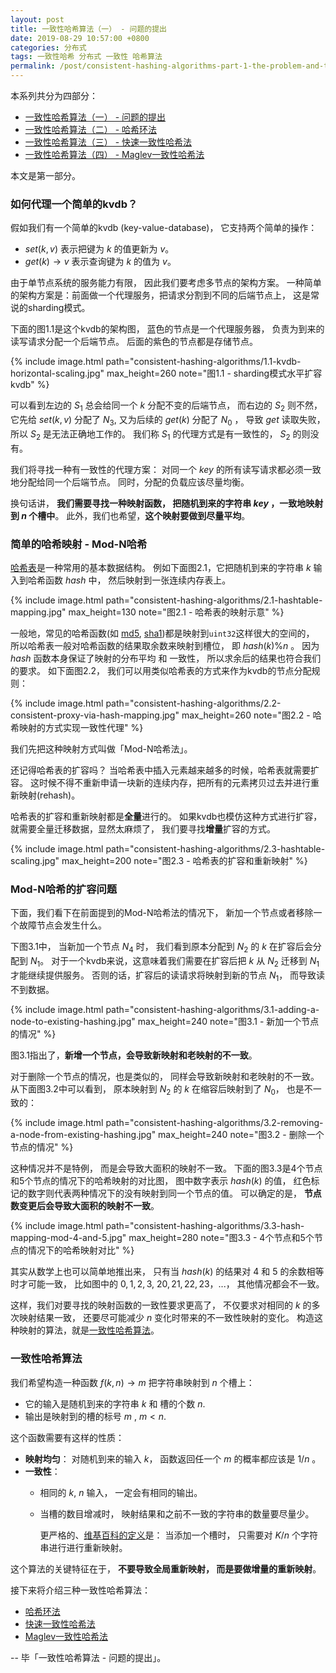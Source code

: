 ```yaml
---
layout: post
title: 一致性哈希算法（一） - 问题的提出
date: 2019-08-29 10:57:00 +0800
categories: 分布式
tags: 一致性哈希 分布式 一致性 哈希算法
permalink: /post/consistent-hashing-algorithms-part-1-the-problem-and-the-concept
---
```


本系列共分为四部分：

* [一致性哈希算法（一） - 问题的提出](/post/consistent-hashing-algorithms-part-1-the-problem-and-the-concept)
* [一致性哈希算法（二） - 哈希环法](/post/consistent-hashing-algorithms-part-2-consistent-hash-ring)
* [一致性哈希算法（三） - 快速一致性哈希法](/post/consistent-hashing-algorithms-part-3-jump-consistent-hash)
* [一致性哈希算法（四） - Maglev一致性哈希法](/post/consistent-hashing-algorithms-part-4-maglev-consistent-hash)

本文是第一部分。

### 如何代理一个简单的kvdb？

假如我们有一个简单的kvdb (key-value-database)，
它支持两个简单的操作：

* $set(k, v)$ 表示把键为 $k$ 的值更新为 $v$。
* $get(k) \rightarrow v$ 表示查询键为 $k$ 的值为 $v$。

由于单节点系统的服务能力有限， 因此我们要考虑多节点的架构方案。
一种简单的架构方案是：前面做一个代理服务，把请求分割到不同的后端节点上，
这是常说的sharding模式。

下面的图1.1是这个kvdb的架构图， 蓝色的节点是一个代理服务器，
负责为到来的读写请求分配一个后端节点。 后面的紫色的节点都是存储节点。

{% include image.html path="consistent-hashing-algorithms/1.1-kvdb-horizontal-scaling.jpg" max_height=260 note="图1.1 - sharding模式水平扩容kvdb" %}

可以看到左边的 $S_1$ 总会给同一个 $k$ 分配不变的后端节点， 而右边的 $S_2$ 则不然，
它先给 $set(k,v)$ 分配了 $N_3$, 又为后续的 $get(k)$ 分配了 $N_0$ ， 导致 $get$ 读取失败，
所以 $S_2$ 是无法正确地工作的。 我们称 $S_1$ 的代理方式是有一致性的， $S_2$ 的则没有。

我们将寻找一种有一致性的代理方案：
对同一个 $key$ 的所有读写请求都必须一致地分配给同一个后端节点。
同时，分配的负载应该尽量均衡。

换句话讲， **我们需要寻找一种映射函数，
把随机到来的字符串 $key$ ，一致地映射到 $n$ 个槽中**。
此外，我们也希望，**这个映射要做到尽量平均**。

### 简单的哈希映射 - Mod-N哈希

[哈希表](https://zh.wikipedia.org/wiki/%E5%93%88%E5%B8%8C%E8%A1%A8)是一种常用的基本数据结构。
例如下面图2.1，它把随机到来的字符串 $k$ 输入到哈希函数 $hash$ 中， 然后映射到一张连续内存表上。

{% include image.html path="consistent-hashing-algorithms/2.1-hashtable-mapping.jpg" max_height=130 note="图2.1 - 哈希表的映射示意" %}

一般地，常见的哈希函数(如 [md5](https://en.wikipedia.org/wiki/MD5), [sha1](https://en.wikipedia.org/wiki/SHA-1))都是映射到`uint32`这样很大的空间的，
所以哈希表一般对哈希函数的结果取余数来映射到槽位， 即 $hash(k) \% n$ 。
因为 $hash$ 函数本身保证了映射的分布平均 和 一致性，
所以求余后的结果也符合我们的要求。 如下面图2.2，
我们可以用类似哈希表的方式来作为kvdb的节点分配规则：

{% include image.html path="consistent-hashing-algorithms/2.2-consistent-proxy-via-hash-mapping.jpg" max_height=260 note="图2.2 - 哈希映射的方式实现一致性代理" %}

我们先把这种映射方式叫做「Mod-N哈希法」。

还记得哈希表的扩容吗？ 当哈希表中插入元素越来越多的时候，哈希表就需要扩容。
这时候不得不重新申请一块新的连续内存，把所有的元素拷贝过去并进行重新映射(rehash)。

哈希表的扩容和重新映射都是**全量**进行的。 如果kvdb也模仿这种方式进行扩容，
就需要全量迁移数据，显然太麻烦了， 我们要寻找**增量**扩容的方式。

{% include image.html path="consistent-hashing-algorithms/2.3-hashtable-scaling.jpg" max_height=200 note="图2.3 - 哈希表的扩容和重新映射" %}

### Mod-N哈希的扩容问题

下面，我们看下在前面提到的Mod-N哈希法的情况下，
新加一个节点或者移除一个故障节点会发生什么。

下图3.1中， 当新加一个节点 $N_4$ 时， 我们看到原本分配到 $N_2$ 的 $k$ 在扩容后会分配到 $N_1$。
对于一个kvdb来说，这意味着我们需要在扩容后把 $k$ 从 $N_2$ 迁移到 $N_1$ 才能继续提供服务。
否则的话，扩容后的读请求将映射到新的节点 $N_1$， 而导致读不到数据。

{% include image.html path="consistent-hashing-algorithms/3.1-adding-a-node-to-existing-hashing.jpg" max_height=240 note="图3.1 - 新加一个节点的情况" %}

图3.1指出了，**新增一个节点，会导致新映射和老映射的不一致**。

对于删除一个节点的情况，也是类似的， 同样会导致新映射和老映射的不一致。
从下面图3.2中可以看到， 原本映射到 $N_2$ 的 $k$ 在缩容后映射到了 $N_0$， 也是不一致的：

{% include image.html path="consistent-hashing-algorithms/3.2-removing-a-node-from-existing-hashing.jpg" max_height=240 note="图3.2 - 删除一个节点的情况" %}

这种情况并不是特例， 而是会导致大面积的映射不一致。
下面的图3.3是4个节点和5个节点的情况下的哈希映射的对比图，
图中数字表示 $hash(k)$ 的值，
红色标记的数字则代表两种情况下的没有映射到同一个节点的值。
可以确定的是， **节点数变更后会导致大面积的映射不一致**。

{% include image.html path="consistent-hashing-algorithms/3.3-hash-mapping-mod-4-and-5.jpg" max_height=280 note="图3.3 - 4个节点和5个节点的情况下的哈希映射对比" %}

其实从数学上也可以简单地推出来， 只有当 $hash(k)$ 的结果对 $4$ 和 $5$ 的余数相等时才可能一致，
比如图中的 $0,1,2,3$, $20,21,22,23$，...， 其他情况都会不一致。

这样，我们对要寻找的映射函数的一致性要求更高了，
不仅要求对相同的 $k$ 的多次映射结果一致，
还要尽可能减少 $n$ 变化时带来的不一致性映射的变化。
构造这种映射的算法，就是[一致性哈希算法](https://zh.wikipedia.org/wiki/一致哈希)。

### 一致性哈希算法

我们希望构造一种函数 $f(k, n) \rightarrow m$ 把字符串映射到 $n$ 个槽上：

* 它的输入是随机到来的字符串 $k$ 和 槽的个数 $n$.
* 输出是映射到的槽的标号 $m$ , $m < n$.

这个函数需要有这样的性质：

* **映射均匀**： 对随机到来的输入 $k$， 函数返回任一个 $m$ 的概率都应该是  $1/n$ 。
* **一致性**：
  * 相同的 $k$, $n$ 输入， 一定会有相同的输出。
  * 当槽的数目增减时， 映射结果和之前不一致的字符串的数量要尽量少。

    更严格的、[维基百科的定义](https://zh.wikipedia.org/wiki/%E4%B8%80%E8%87%B4%E5%93%88%E5%B8%8C)是：
    当添加一个槽时，  只需要对 $K/n$ 个字符串进行进行重新映射。


这个算法的关键特征在于， **不要导致全局重新映射， 而是要做增量的重新映射**。

接下来将介绍三种一致性哈希算法：

* [哈希环法](/post/consistent-hashing-algorithms-part-2-consistent-hash-ring)
* [快速一致性哈希法](/post/consistent-hashing-algorithms-part-3-jump-consistent-hash)
* [Maglev一致性哈希法](/post/consistent-hashing-algorithms-part-4-maglev-consistent-hash)

-- 毕「一致性哈希算法 - 问题的提出」。
